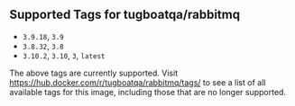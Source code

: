 ## Supported Tags for tugboatqa/rabbitmq

* `3.9.18`, `3.9`
* `3.8.32`, `3.8`
* `3.10.2`, `3.10`, `3`, `latest`

The above tags are currently supported. Visit https://hub.docker.com/r/tugboatqa/rabbitmq/tags/ to see a list of all available tags for this image, including those that are no longer supported.
